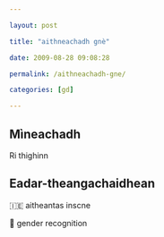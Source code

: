 ```yaml
---

layout: post

title: "aithneachadh gnè"

date: 2009-08-28 09:08:28

permalink: /aithneachadh-gne/

categories: [gd]

---
```


## Mìneachadh

Ri thighinn

## Eadar-theangachaidhean

&#x1f1ee;&#x1f1ea; aitheantas inscne

&#x1f3f4;&#xe0067;&#xe0062;&#xe0065;&#xe006e;&#xe0067;&#xe007f; gender recognition